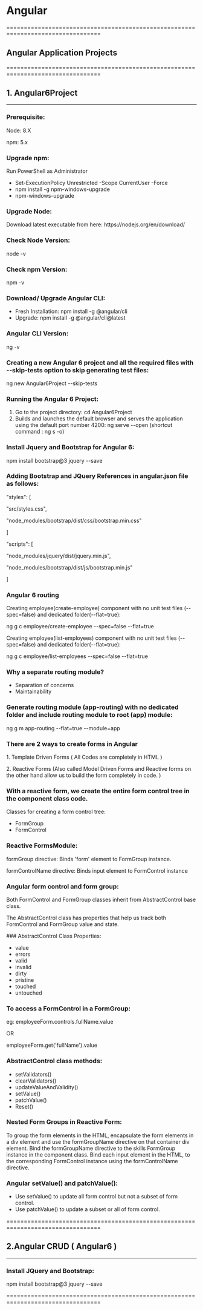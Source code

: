 # Angular
=================================================================================
## Angular Application Projects
=================================================================================
## 1. Angular6Project
---------------------------------------------------------------------------------
### Prerequisite:
<p>Node: 8.X</p>
<p>npm: 5.x</p>

### Upgrade npm:
<p> Run PowerShell as Administrator </p>

<ul><li>Set-ExecutionPolicy Unrestricted -Scope CurrentUser -Force</li>
<li>npm install -g npm-windows-upgrade</li>
<li>npm-windows-upgrade</li></ul>

### Upgrade Node:
<p>Download latest executable from here: https://nodejs.org/en/download/ </p>

### Check Node Version:
<p>node -v </p>

### Check npm Version:
<p>npm -v</p>

### Download/ Upgrade Angular CLI:
<ul><li>Fresh Installation: npm install -g @angular/cli</li>
<li>Upgrade: npm install -g @angular/cli@latest</li></ul>

### Angular CLI Version:
<p>ng -v</p>

### Creating a new Angular 6 project and all the required files with --skip-tests option to skip generating test files:
<p>ng new Angular6Project --skip-tests</p>

### Running the Angular 6 Project:
<ol><li>Go to the project directory:
	cd Angular6Project</li>
<li>Builds and launches the default browser and serves the application using the default port number 4200:
	ng serve --open (shortcut command : ng s -o)</li></ol>
	
### Install Jquery and Bootstrap for Angular 6:
<p>npm install bootstrap@3 jquery --save</p>

### Adding Bootstrap and JQuery References in angular.json file as follows:
<p>"styles": [</p>
<p>"src/styles.css",</p>
<p>"node_modules/bootstrap/dist/css/bootstrap.min.css"</p>
<p>]</p>

<p>"scripts": [</p>
<p>"node_modules/jquery/dist/jquery.min.js",</p>
<p>"node_modules/bootstrap/dist/js/bootstrap.min.js"</p>
<p>]</p>

### Angular 6 routing
<p> Creating employee(create-employee) component with no unit test files (--spec=false) and dedicated folder(--flat=true):</p>
<p>ng g c employee/create-employee --spec=false --flat=true</p>

<p> Creating employee(list-employees) component with no unit test files (--spec=false) and dedicated folder(--flat=true):</p>
<p>ng g c employee/list-employees --spec=false --flat=true</p>

### Why a separate routing module?
<ul><li>Separation of concerns</li>
<li>Maintainability</li></ul>

### Generate routing module (app-routing) with no dedicated folder and include routing module to root (app) module:
<p>ng g m app-routing --flat=true --module=app</p>

### There are 2 ways to create forms in Angular 
<p>1. Template Driven Forms ( All Codes are completely in HTML )</p>
<p>2. Reactive Forms (Also called Model Driven Forms and Reactive forms on the other hand allow us to build the form completely in code. )</p>

### With a reactive form, we create the entire form control tree in the component class code.
<p>Classes for creating a form control tree:</p>
<ul><li>FormGroup</li>
<li>FormControl</li></ul>

### Reactive FormsModule:
<p>formGroup directive: Binds 'form' element to FormGroup instance.</p>
<p>formControlName directive: Binds input element to FormControl instance</p>

### Angular form control and form group:
<p>Both FormControl and FormGroup classes inherit from AbstractControl base class.</p>
<p>The AbstractControl class has properties that help us track both FormControl and FormGroup value and state.</p>
### AbstractControl Class Properties:
<ul><li>value</li>
<li>errors</li>
<li>valid</li>
<li>invalid</li>
<li>dirty</li>
<li>pristine</li>
<li>touched</li>
<li>untouched</li></ul>

### To access a FormControl in a FormGroup:
<p>eg: employeeForm.controls.fullName.value</p>
<p>OR</p>
<p>employeeForm.get('fullName').value</p>

### AbstractControl class methods:
<ul><li>setValidators()</li>
<li>clearValidators()</li>
<li>updateValueAndValidity()</li>
<li>setValue()</li>
<li>patchValue()</li>
<li>Reset()</li></ul> 

### Nested Form Groups in Reactive Form:
<p> To group the form elements in the HTML, encapsulate the form elements in a div element and use the formGroupName directive on that container div element. Bind the formGroupName directive to the skills FormGroup instance in the component class. Bind each input element in the HTML, to the corresponding FormControl instance using the formControlName directive. </p> 

### Angular setValue() and patchValue():
<ul><li>Use setValue() to update all form control but not a subset of form control.</li>
<li>Use patchValue() to update a subset or all of form control.</li></ul>

=================================================================================

## 2.Angular CRUD ( Angular6 )

---------------------------------------------------------------------------------
### Install JQuery and Bootstrap:
<p>npm install bootstrap@3 jquery --save</p>

=================================================================================
